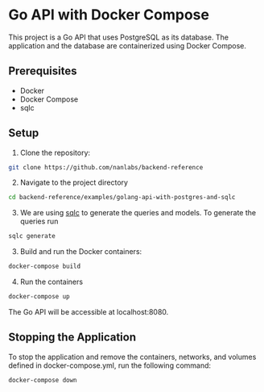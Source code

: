 # Go API with Docker Compose

This project is a Go API that uses PostgreSQL as its database. The application and the database are containerized using Docker Compose.

## Prerequisites

- Docker
- Docker Compose
- sqlc

## Setup

1. Clone the repository:

```bash
git clone https://github.com/nanlabs/backend-reference
```

2. Navigate to the project directory

```bash
cd backend-reference/examples/golang-api-with-postgres-and-sqlc
```

3. We are using [sqlc](https://docs.sqlc.dev/en/stable/index.html) to generate the queries and models.
To generate the queries run

```bash
sqlc generate
```

3. Build and run the Docker containers: 

```bash
docker-compose build
```

4. Run the containers

```bash
docker-compose up
```



The Go API will be accessible at localhost:8080.

## Stopping the Application
To stop the application and remove the containers, networks, and volumes defined in docker-compose.yml, run the following command:

```bash
docker-compose down
```
